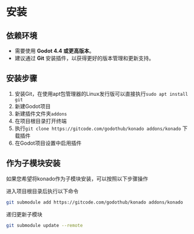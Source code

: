 # 安装

## 依赖环境

- 需要使用 **Godot 4.4 或更高版本**。
- 建议通过 **Git** 安装插件，以获得更好的版本管理和更新支持。

## 安装步骤

1. 安装Git，在使用apt包管理器的Linux发行版可以直接执行`sudo apt install git`
2. 新建Godot项目
3. 新建插件文件夹`addons`
4. 在项目根目录打开终端
5. 执行`git clone https://gitcode.com/godothub/konado addons/konado` 下载插件
6. 在Godot项目设置中启用插件

## 作为子模块安装

如果您希望将konado作为子模块安装，可以按照以下步骤操作

进入项目根目录后执行以下命令
```bash
git submodule add https://gitcode.com/godothub/konado addons/konado
```

递归更新子模块
```bash
git submodule update --remote
```